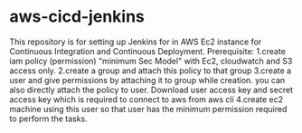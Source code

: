 # aws-cicd-jenkins
This repository is for setting up Jenkins for in AWS Ec2 instance for Continuous Integration and Continuous Deployment.
Prerequisite:
1.create iam policy (permission) "minimum Sec Model" with Ec2, cloudwatch and S3 access only.
2.create a group and attach this policy to that group 
3.create a user and give permissions by attaching it to group while creation.
you can also directly attach the policy to user. Download user access key and secret access key which is required to connect to aws from aws cli
4.create ec2 machine using this user so that user has the minimum permission required to perform the tasks.
